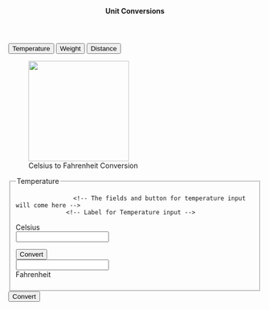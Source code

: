 <!DOCTYPE html>
<html>
  <head>
    <!-- This is your page title that appears on the browser window or tab -->
    <title>Unit Conversions</title>
  </head>
  <body>
      <section id="home">
           <!-- This is the main heading -->
    <header><b>Unit Conversions</b></header>
    <nav>
        <!-- Button for redirecting users to the temperature section -->
        <a href="#temperature"><button>Temperature</button></a>
        <!-- Button for redirecting users to the weight section -->
        <a href="#weight"><button>Weight</button></a>
        <!-- Button for redirecting users to the distance section -->
        <a href="#distance"><button>Distance</button></a>
      </nav>
      </section>
      <div id="all-conversion-sections">
        <!-- This will have the conversion sections for Temperature, Weight, and Distance -->
        <section id="temperature">
        <!-- Temparature conversion section -->
        <div id="tmp">
            <figure>
                <img src="https://cf-courses-data.s3.us.cloud-object-storage.appdomain.cloud/IBMDeveloperSkillsNetwork-CD0101EN-SkillsNetwork/labs/Theia%20Labs/02%20-%20HTML5%20Elements/images/thermo.png" width="200px"/>
                <figcaption>Celsius to Fahrenheit Conversion</figcaption>
              </figure>
              <article>
                <!-- This contains the specific elements for temperature conversion-->
                <fieldset>
                    <legend>Temperature</legend>
                   
                    <!-- The fields and button for temperature input will come here -->
                  <!-- Label for Temperature input -->
  <label for="Temperature">Celsius</label> <br/>
  <input type="number" id="c"> <br/>
  <!-- Label for Temperature output -->
  <button id="temperature"> Convert </button> <br/>
  <input type="number" id="f"> <br/>
  <label for="Temperature">Fahrenheit</label>
                </fieldset>
            </article>
            <button id="temperature"> Convert </button> <br/>
          </div>
        </section>
      </div>
  </body>
</html>
